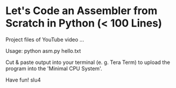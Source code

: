 # Let's Code an Assembler from Scratch in Python (< 100 Lines)

Project files of YouTube video ...

Usage: python asm.py hello.txt

Cut & paste output into your terminal (e. g. Tera Term) to upload the program into the 'Minimal CPU System'.

Have fun!
slu4
